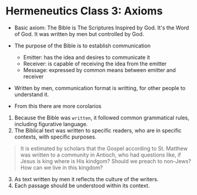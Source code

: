 # Hermeneutics Class 3: Axioms

- Basic axiom: The Bible is The Scriptures Inspired by God. It's the Word of God. It was written by men but controlled by God.

- The purpose of the Bible is to establish communication
  - Emitter: has the idea and desires to communicate it
  - Receiver: is capable of receiving the idea from the emitter
  - Message: expressed by common means between emitter and receiver
- Written by men, communication format is writting, for other people to understand it.
- From this there are more corolarios

1) Because the Bible was `written`, it followed common grammatical rules, including figurative language.
2) The Biblical text was written to specific readers, who are in specific contexts, with specific purposes.

> It is estimated by scholars that the Gospel according to St. Matthew was written to a community in Antioch, who
> had questions like, if Jesus is king where is His kindgom? Should we preach to non-Jews? How can we live in this kingdom?

3) As text written by men it reflects the culture of the writers.
4) Each passage should be understood within its context.
